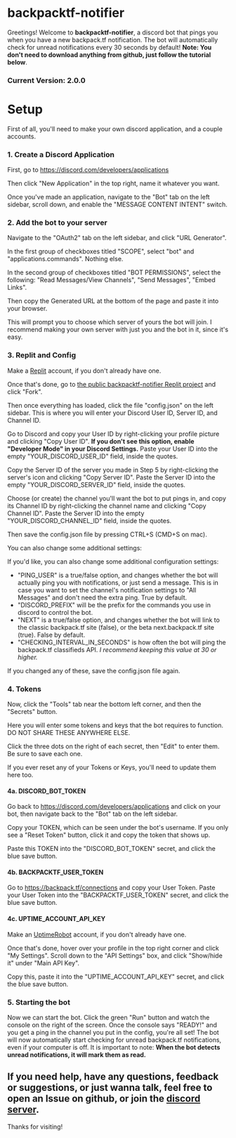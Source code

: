 # backpacktf-notifier
Greetings!  Welcome to **backpacktf-notifier**, a discord bot that pings you when you have a new backpack.tf notification.
The bot will automatically check for unread notifications every 30 seconds by default!
__Note: You don't need to download anything from github, just follow the tutorial below__.

### Current Version: 2.0.0

# Setup
First of all, you'll need to make your own discord application, and a couple accounts.

### 1. Create a Discord Application
First, go to https://discord.com/developers/applications

Then click "New Application" in the top right, name it whatever you want.

Once you've made an application, navigate to the "Bot" tab on the left sidebar, scroll down, and enable the "MESSAGE CONTENT INTENT" switch.

### 2. Add the bot to your server
Navigate to the "OAuth2" tab on the left sidebar, and click "URL Generator".

In the first group of checkboxes titled "SCOPE", select "bot" and "applications.commands".  Nothing else.

In the second group of checkboxes titled "BOT PERMISSIONS", select the following: "Read Messages/View Channels", "Send Messages", "Embed Links".

Then copy the Generated URL at the bottom of the page and paste it into your browser.

This will prompt you to choose which server of yours the bot will join.  I recommend making your own server with just you and the bot in it, since it's easy.

### 3. Replit and Config
Make a [Replit](https://replit.com/signup) account, if you don't already have one.

Once that's done, go to [the public backpacktf-notifier Replit project](https://replit.com/@Cephelo/backpacktf-notifier-public) and click "Fork".

Then once everything has loaded, click the file "config.json" on the left sidebar.  This is where you will enter your Discord User ID, Server ID, and Channel ID.

Go to Discord and copy your User ID by right-clicking your profile picture and clicking "Copy User ID".  __If you don't see this option, enable "Developer Mode" in your Discord Settings.__  Paste your User ID into the empty "YOUR_DISCORD_USER_ID" field, inside the quotes.

Copy the Server ID of the server you made in Step 5 by right-clicking the server's icon and clicking "Copy Server ID".  Paste the Server ID into the empty "YOUR_DISCORD_SERVER_ID" field, inside the quotes.

Choose (or create) the channel you'll want the bot to put pings in, and copy its Channel ID by right-clicking the channel name and clicking "Copy Channel ID".  Paste the Server ID into the empty "YOUR_DISCORD_CHANNEL_ID" field, inside the quotes.

Then save the config.json file by pressing CTRL+S (CMD+S on mac).

You can also change some additional settings: 

If you'd like, you can also change some additional configuration settings:
- "PING_USER" is a true/false option, and changes whether the bot will actually ping you with notifications, or just send a message.  This is in case you want to set the channel's notification settings to "All Messages" and don't need the extra ping.  True by default.
- "DISCORD_PREFIX" will be the prefix for the commands you use in discord to control the bot.
- "NEXT" is a true/false option, and changes whether the bot will link to the classic backpack.tf site (false), or the beta next.backpack.tf site (true).  False by default.
- "CHECKING_INTERVAL_IN_SECONDS" is how often the bot will ping the backpack.tf classifieds API.  *I recommend keeping this value at 30 or higher.*

If you changed any of these, save the config.json file again.

### 4. Tokens

Now, click the "Tools" tab near the bottom left corner, and then the "Secrets" button.  

Here you will enter some tokens and keys that the bot requires to function.  DO NOT SHARE THESE ANYWHERE ELSE.

Click the three dots on the right of each secret, then "Edit" to enter them.  Be sure to save each one.

If you ever reset any of your Tokens or Keys, you'll need to update them here too.

#### 4a. DISCORD_BOT_TOKEN
Go back to https://discord.com/developers/applications and click on your bot, then navigate back to the "Bot" tab on the left sidebar.

Copy your TOKEN, which can be seen under the bot's username.  If you only see a "Reset Token" button, click it and copy the token that shows up.

Paste this TOKEN into the "DISCORD_BOT_TOKEN" secret, and click the blue save button.

#### 4b. BACKPACKTF_USER_TOKEN
Go to https://backpack.tf/connections and copy your User Token.  Paste your User Token into the "BACKPACKTF_USER_TOKEN" secret, and click the blue save button.

#### 4c. UPTIME_ACCOUNT_API_KEY
Make an [UptimeRobot](https://uptimerobot.com/signUp?ref=website-header) account, if you don't already have one.

Once that's done, hover over your profile in the top right corner and click "My Settings".  Scroll down to the "API Settings" box, and click "Show/hide it" under "Main API Key".

Copy this, paste it into the "UPTIME_ACCOUNT_API_KEY" secret, and click the blue save button.

### 5. Starting the bot

Now we can start the bot.  Click the green "Run" button and watch the console on the right of the screen.  Once the console says "READY!" and you get a ping in the channel you put in the config, you're all set!  The bot will now automatically start checking for unread backpack.tf notifications, even if your computer is off.  It is important to note:  __When the bot detects unread notifications, it will mark them as read.__

## If you need help, have any questions, feedback or suggestions, or just wanna talk, feel free to open an Issue on github, or join the [discord server](https://discord.gg/3jfm6XuhyN).
Thanks for visiting!
